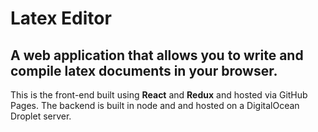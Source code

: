 # Latex Editor

## A web application that allows you to write and compile latex documents in your browser.

This is the front-end built using **React** and **Redux** and hosted via GitHub Pages. The backend is built in node and and hosted on a DigitalOcean Droplet server.
